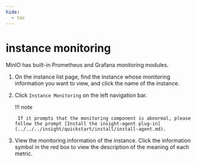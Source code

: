```yaml
---
hide:
  - toc
---
```


# instance monitoring

MinIO has built-in Prometheus and Grafana monitoring modules.

1. On the instance list page, find the instance whose monitoring information you want to view, and click the name of the instance.

    <!--screenshot-->

2. Click `Instance Monitoring` on the left navigation bar.

    <!--screenshot-->

    !!! note

        If it prompts that the monitoring component is abnormal, please follow the prompt [Install the insight-agent plug-in](../../../insight/quickstart/install/install-agent.md).

3. View the monitoring information of the instance. Click the information symbol in the red box to view the description of the meaning of each metric.

    <!--screenshot-->